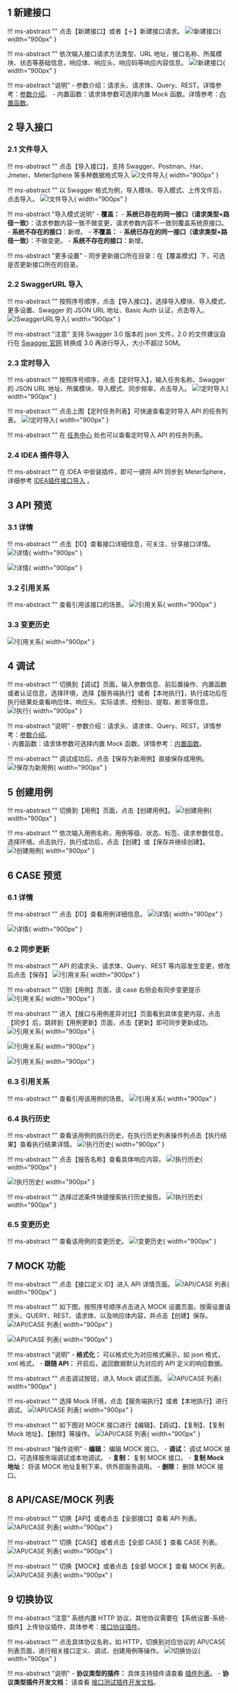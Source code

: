 

## 1 新建接口
!!! ms-abstract "" 
    点击【新建接口】或者【＋】新建接口请求。
![!新建接口](../../img/api_test/definition/新建请求1.png){ width="900px" }

!!! ms-abstract "" 
    依次输入接口请求方法类型、URL 地址，接口名称、所属模块、状态等基础信息，响应体、响应头、响应码等响应内容信息。
![!新建接口](../../img/api_test/definition/新建请求2.png){ width="900px" }

!!! ms-abstract "说明" 
    - 参数介绍：请求头、请求体、Query、REST。详情参考：[参数介绍](../api_test/request_params.md)。
	- 内置函数：请求体参数可选择内置 Mock 函数。详情参考：[内置函数](../api_test/functions.md)。

## 2 导入接口
### 2.1 文件导入
!!! ms-abstract "" 
    点击【导入接口】，支持 Swagger、Postman、Har、Jmeter、MeterSphere 等多种数据格式导入
![!文件导入](../../img/api_test/definition/支持多种格式导入.png){ width="900px" }

!!! ms-abstract ""
    以 Swagger 格式为例，导入模块、导入模式、上传文件后，点击导入。
![!文件导入](../../img/api_test/definition/文件导入.png){ width="900px" }	

!!! ms-abstract "导入模式说明" 
    - **覆盖：** 
        - **系统已存在的同一接口（请求类型+路径一致）**：请求参数内容一致不做变更，请求参数内容不一致则覆盖系统原接口。
        - **系统不存在的接口**：新增。
	- **不覆盖：**
        - **系统已存在的同一接口（请求类型+路径一致）**：不做变更。
        - **系统不存在的接口**：新增。

!!! ms-abstract "更多设置" 
	- 同步更新接口所在目录：在【覆盖模式】下，可选是否更新接口所在的目录。

### 2.2 SwaggerURL 导入
!!! ms-abstract "" 
    按照序号顺序，点击【导入接口】，选择导入模块、导入模式、更多设置、Swagger 的 JSON URL 地址、Basic Auth 认证，点击导入。
![!SwaggerURL导入](../../img/api_test/definition/SwaggerURL导入.png){ width="900px" }	

!!! ms-abstract "注意" 
    支持 Swagger 3.0 版本的 json 文件，2.0 的文件建议自行在 [Swagger 官网](https://converter.swagger.io/) 转换成 3.0 再进行导入，大小不超过 50M。

### 2.3 定时导入
!!! ms-abstract "" 
    按照序号顺序，点击【定时导入】，输入任务名称、Swagger 的 JSON URL 地址、所属模块、导入模式、同步频率，点击导入。
![!定时导入](../../img/api_test/definition/定时导入.png){ width="900px" }	

!!! ms-abstract "" 
    点击上图【定时任务列表】可快速查看定时导入 API 的任务列表。
![!定时导入](../../img/api_test/definition/定时导入1.png){ width="900px" }	

!!! ms-abstract "" 
    在 [任务中心](../general.md#62) 处也可以查看定时导入 API 的任务列表。

### 2.4 IDEA 插件导入
!!! ms-abstract ""
    在 IDEA 中安装插件，即可一键将 API 同步到 MeterSphere，详细参考 [IDEA插件接口导入](https://kb.fit2cloud.com/?p=08e64011-725f-4546-86e0-8d1f88c72926) 。

## 3 API 预览
### 3.1 详情
!!! ms-abstract "" 
    点击【ID】查看接口详细信息，可关注、分享接口详情。
![!详情](../../img/api_test/definition/详情1.png){ width="900px" }	

![!详情](../../img/api_test/definition/详情2.png){ width="900px" }	

### 3.2 引用关系
!!! ms-abstract "" 
    查看引用该接口的场景。
![!引用关系](../../img/api_test/definition/引用关系.png){ width="900px" }

### 3.3 变更历史
![!引用关系](../../img/api_test/definition/变更历史.png){ width="900px" }	

## 4 调试
!!! ms-abstract ""
    切换到【调试】页面，输入参数信息、前后置操作、内置函数或者认证信息，选择环境，选择【服务端执行】或者【本地执行】，执行成功后在执行结果处查看响应体、响应头、实际请求、控制台、提取、断言等信息。<br>
![!执行](../../img/api_test/definition/调试.png){ width="900px" }	

!!! ms-abstract "说明" 
    - 参数介绍：请求头、请求体、Query、REST。详情参考：[参数介绍](../api_test/request_params.md)。	
    - 内置函数：请求体参数可选择内置 Mock 函数。详情参考：[内置函数](../api_test/functions.md)。

!!! ms-abstract "" 
    调试成功后，点击【保存为新用例】直接保存成用例。
![!保存为新用例](../../img/api_test/definition/保存为新用例.png){ width="900px" }	

## 5 创建用例
!!! ms-abstract "" 
    切换到【用例】页面，点击【创建用例】。
![!创建用例](../../img/api_test/definition/创建用例1.png){ width="900px" }		

!!! ms-abstract "" 
    依次输入用例名称，用例等级、状态、标签、请求参数信息，选择环境。点击执行，执行成功后，点击【创建】或【保存并继续创建】。
![!创建用例](../../img/api_test/definition/创建用例2.png){ width="900px" }	

## 6 CASE 预览
### 6.1 详情
!!! ms-abstract "" 
    点击【ID】查看用例详细信息。
![!详情](../../img/api_test/definition/用例详情1.png){ width="900px" }	

![!详情](../../img/api_test/definition/用例详情2.png){ width="900px" }

### 6.2 同步更新
!!! ms-abstract ""
    API 的请求头、请求体、Query、REST 等内容发生变更，修改后点击【保存】
![!引用关系](../../img/api_test/definition/api更新.png){ width="900px" }

!!! ms-abstract ""
    切到【用例】页面，该 case 右侧会有同步变更提示
![!引用关系](../../img/api_test/definition/case提示.png){ width="900px" }

!!! ms-abstract ""
    进入【接口与用例差异对比】页面看到具体变更内容，点击【同步】后，跳转到【用例更新】页面，点击【更新】即可同步更新成功。
![!引用关系](../../img/api_test/definition/case变更内容页面.png){ width="900px" }

![!引用关系](../../img/api_test/definition/case用例进行更新.png){ width="900px" }

![!引用关系](../../img/api_test/definition/case更新成功.png){ width="900px" }

### 6.3 引用关系
!!! ms-abstract "" 
    查看引用该用例的场景。
![!引用关系](../../img/api_test/definition/用例引用关系.png){ width="900px" }

### 6.4 执行历史
!!! ms-abstract "" 
    查看该用例的执行历史，在执行历史列表操作列点击【执行结果】查看执行结果详情。
![!执行历史](../../img/api_test/definition/用例执行历史1.png){ width="900px" }

!!! ms-abstract "" 
    点击【报告名称】查看具体响应内容。
![!执行历史](../../img/api_test/definition/用例执行历史2.png){ width="900px" }

![!执行历史](../../img/api_test/definition/用例执行历史3.png){ width="900px" }

!!! ms-abstract "" 
    选择过滤条件快捷搜索执行历史报告。
![!执行历史](../../img/api_test/definition/用例执行历史4.png){ width="900px" }

### 6.5 变更历史
!!! ms-abstract "" 
    查看该用例的变更历史。
![!变更历史](../../img/api_test/definition/用例变更历史.png){ width="900px" }

## 7 MOCK 功能
!!! ms-abstract ""
    点击【接口定义 ID】进入 API 详情页面。
![!API/CASE 列表](../../img/api_test/definition/创建mock.png){ width="900px" }

!!! ms-abstract ""
    如下图，按照序号顺序点击进入 MOCK 设置页面，按需设置请求头、QUERY、REST、请求体、以及响应体内容，并点击【创建】保存。
![!API/CASE 列表](../../img/api_test/definition/设置mock页面.png){ width="900px" }

![!API/CASE 列表](../../img/api_test/definition/mock设置页面设置.png){ width="900px" }

!!! ms-abstract "说明"
    - **格式化：** 可以格式化为对应格式展示，如 json 格式，xml 格式。
    - **跟随 API：** 开启后，返回数据默认为对应的 API 定义的响应数据。

!!! ms-abstract ""
    点击调试按钮，进入 Mock 调试页面。
![!API/CASE 列表](../../img/api_test/definition/mock调试.png){ width="900px" }

!!! ms-abstract ""
    选择 Mock 环境，点击【服务端执行】或者【本地执行】进行调试。
![!API/CASE 列表](../../img/api_test/definition/mock返回.png){ width="900px" }

!!! ms-abstract ""
    如下图对 MOCK 接口进行【编辑】、【调试】、【复制】、【复制 Mock 地址】、【删除】等操作。
![!API/CASE 列表](../../img/api_test/definition/mock功能.png){ width="900px" }

!!! ms-abstract "操作说明"
    - **编辑：** 编辑 MOCK 接口。
    - **调试：** 调试 MOCK 接口，可选择服务端调试或本地调试。
    - **复制：** 复制 MOCK 接口。
    - **复制 Mock 地址：** 将该 MOCK 地址复制下来，供外部服务调用。
    - **删除：** 删除 MOCK 接口。

## 8 API/CASE/MOCK 列表
!!! ms-abstract ""
    切换【API】或者点击【全部接口】查看 API 列表。
![!API/CASE 列表](../../img/api_test/definition/API列表.png){ width="900px" }

!!! ms-abstract ""
    切换【CASE】或者点击【全部 CASE 】查看 CASE 列表。
![!API/CASE 列表](../../img/api_test/definition/CASE列表.png){ width="900px" }

!!! ms-abstract ""
    切换【MOCK】或者点击【全部 MOCK 】查看 MOCK 列表。
![!API/CASE 列表](../../img/api_test/definition/MOCK列表.png){ width="900px" }

## 9 切换协议
!!! ms-abstract "注意"
    系统内置 HTTP 协议，其他协议需要在【系统设置-系统-插件】上传协议插件，具体参考：[接口协议插件](../../system_management/system/#72)。

!!! ms-abstract "" 
    点击具体协议名称，如 HTTP，切换到对应协议的 API/CASE 列表页面，进行相关接口定义、调试、创建用例等操作。
![!切换协议](../../img/api_test/definition/切换协议.png){ width="900px" }	

!!! ms-abstract "说明" 
	- **协议类型的插件：** 具体支持插件请查看 [插件列表](../../plugin.md)。
	- **协议类型插件开发文档：** 请查看 [接口测试插件开发文档](https://github.com/metersphere/api-test-plugins/wiki/MeterSphere-v3-%E6%8F%92%E4%BB%B6%E5%BC%80%E5%8F%91%E6%89%8B%E5%86%8C)。